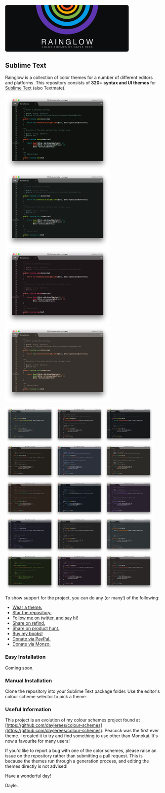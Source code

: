 <img alt="Rainglow" src="https://raw.githubusercontent.com/rainglow/examples/master/artwork/header.png" width="400" />

## Sublime Text

Rainglow is a collection of color themes for a number of different editors and platforms. This repository consists of **320+ syntax and UI themes** for [Sublime Text](https://www.sublimetext.com/) (also Textmate).

<a href="https://raw.githubusercontent.com/rainglow/examples/master/sublime/gloom-contrast.png" target="_blank"><img src="https://raw.githubusercontent.com/rainglow/examples/master/sublime/gloom-contrast.png" width="340" /></a><a href="https://raw.githubusercontent.com/rainglow/examples/master/sublime/kiwi.png" target="_blank"><img src="https://raw.githubusercontent.com/rainglow/examples/master/sublime/kiwi.png" width="340" /></a><a href="https://raw.githubusercontent.com/rainglow/examples/master/sublime/piggy.png" target="_blank"><img src="https://raw.githubusercontent.com/rainglow/examples/master/sublime/piggy.png" width="340" /></a><a href="https://raw.githubusercontent.com/rainglow/examples/master/sublime/earthsong.png" target="_blank"><img src="https://raw.githubusercontent.com/rainglow/examples/master/sublime/earthsong.png" width="340" /></a>

<a href="https://raw.githubusercontent.com/rainglow/examples/master/sublime/tonic.png" target="_blank"><img src="https://raw.githubusercontent.com/rainglow/examples/master/sublime/tonic.png" width="160" /></a><a href="https://raw.githubusercontent.com/rainglow/examples/master/sublime/solarflare.png" target="_blank"><img src="https://raw.githubusercontent.com/rainglow/examples/master/sublime/solarflare.png" width="160" /></a><a href="https://raw.githubusercontent.com/rainglow/examples/master/sublime/rainbow.png" target="_blank"><img src="https://raw.githubusercontent.com/rainglow/examples/master/sublime/rainbow.png" width="160" /></a><a href="https://raw.githubusercontent.com/rainglow/examples/master/sublime/peel.png" target="_blank"><img src="https://raw.githubusercontent.com/rainglow/examples/master/sublime/peel.png" width="160" /></a><a href="https://raw.githubusercontent.com/rainglow/examples/master/sublime/peacocks-in-space.png" target="_blank"><img src="https://raw.githubusercontent.com/rainglow/examples/master/sublime/peacocks-in-space.png" width="160" /></a><a href="https://raw.githubusercontent.com/rainglow/examples/master/sublime/peacock.png" target="_blank"><img src="https://raw.githubusercontent.com/rainglow/examples/master/sublime/peacock.png" width="160" /></a><a href="https://raw.githubusercontent.com/rainglow/examples/master/sublime/mintchoc.png" target="_blank"><img src="https://raw.githubusercontent.com/rainglow/examples/master/sublime/mintchoc.png" width="160" /></a><a href="https://raw.githubusercontent.com/rainglow/examples/master/sublime/legacy.png" target="_blank"><img src="https://raw.githubusercontent.com/rainglow/examples/master/sublime/legacy.png" width="160" /></a><a href="https://raw.githubusercontent.com/rainglow/examples/master/sublime/lavender.png" target="_blank"><img src="https://raw.githubusercontent.com/rainglow/examples/master/sublime/lavender.png" width="160" /></a><a href="https://raw.githubusercontent.com/rainglow/examples/master/sublime/heroku.png" target="_blank"><img src="https://raw.githubusercontent.com/rainglow/examples/master/sublime/heroku.png" width="160" /></a><a href="https://raw.githubusercontent.com/rainglow/examples/master/sublime/halflife.png" target="_blank"><img src="https://raw.githubusercontent.com/rainglow/examples/master/sublime/halflife.png" width="160" /></a><a href="https://raw.githubusercontent.com/rainglow/examples/master/sublime/goldfish.png" target="_blank"><img src="https://raw.githubusercontent.com/rainglow/examples/master/sublime/goldfish.png" width="160" /></a><a href="https://raw.githubusercontent.com/rainglow/examples/master/sublime/glowfish.png" target="_blank"><img src="https://raw.githubusercontent.com/rainglow/examples/master/sublime/glowfish.png" width="160" /></a><a href="https://raw.githubusercontent.com/rainglow/examples/master/sublime/crisp.png" target="_blank"><img src="https://raw.githubusercontent.com/rainglow/examples/master/sublime/crisp.png" width="160" /></a><a href="https://raw.githubusercontent.com/rainglow/examples/master/sublime/bold.png" target="_blank"><img src="https://raw.githubusercontent.com/rainglow/examples/master/sublime/bold.png" width="160" /></a>

To show support for the project, you can do any (or many!) of the following:

- [Wear a theme.](https://teespring.com/stores/rainglow)
- [Star the repository.](https://github.com/rainglow/sublime/stargazers)
- [Follow me on twitter, and say hi!](https://twitter.com/daylerees)
- [Share on refind.](https://refind.com/daylerees?invite=9125a6f6a7)
- [Share on product hunt.](https://www.producthunt.com/)
- [Buy my books!](https://daylerees.com/books/)
- [Donate via PayPal.](https://paypal.me/daylerees)
- [Donate via Monzo.](https://monzo.me/daylerees)

### Easy Installation

Coming soon.

### Manual Installation

Clone the repository into your Sublime Text package folder. Use the editor's colour scheme selector to pick a theme.

### Useful Information

This project is an evolution of my colour schemes project found at [https://github.com/daylerees/colour-schemes](https://github.com/daylerees/colour-schemes). Peacock was the first ever theme. I created it to try and find something to use other than Monokai. It's now a favourite for many users!

If you'd like to report a bug with one of the color schemes, please raise an issue on the repository rather than submitting a pull request. This is because the themes run through a generation process, and editing the themes directly is not advised!

Have a wonderful day!

Dayle.